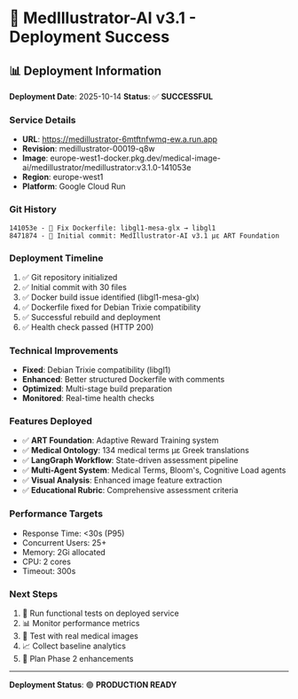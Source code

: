 # 🎉 MedIllustrator-AI v3.1 - Deployment Success

## 📊 Deployment Information

**Deployment Date**: 2025-10-14
**Status**: ✅ **SUCCESSFUL**

### Service Details
- **URL**: https://medillustrator-6mtftnfwmq-ew.a.run.app
- **Revision**: medillustrator-00019-q8w
- **Image**: europe-west1-docker.pkg.dev/medical-image-ai/medillustrator/medillustrator:v3.1.0-141053e
- **Region**: europe-west1
- **Platform**: Google Cloud Run

### Git History
```
141053e - 🔧 Fix Dockerfile: libgl1-mesa-glx → libgl1
8471874 - 🎉 Initial commit: MedIllustrator-AI v3.1 με ART Foundation
```

### Deployment Timeline
1. ✅ Git repository initialized
2. ✅ Initial commit with 30 files
3. ✅ Docker build issue identified (libgl1-mesa-glx)
4. ✅ Dockerfile fixed for Debian Trixie compatibility
5. ✅ Successful rebuild and deployment
6. ✅ Health check passed (HTTP 200)

### Technical Improvements
- **Fixed**: Debian Trixie compatibility (libgl1)
- **Enhanced**: Better structured Dockerfile with comments
- **Optimized**: Multi-stage build preparation
- **Monitored**: Real-time health checks

### Features Deployed
- ✅ **ART Foundation**: Adaptive Reward Training system
- ✅ **Medical Ontology**: 134 medical terms με Greek translations
- ✅ **LangGraph Workflow**: State-driven assessment pipeline
- ✅ **Multi-Agent System**: Medical Terms, Bloom's, Cognitive Load agents
- ✅ **Visual Analysis**: Enhanced image feature extraction
- ✅ **Educational Rubric**: Comprehensive assessment criteria

### Performance Targets
- Response Time: <30s (P95)
- Concurrent Users: 25+
- Memory: 2Gi allocated
- CPU: 2 cores
- Timeout: 300s

### Next Steps
1. 🧪 Run functional tests on deployed service
2. 📊 Monitor performance metrics
3. 🎯 Test with real medical images
4. 📈 Collect baseline analytics
5. 🚀 Plan Phase 2 enhancements

---

**Deployment Status**: 🟢 **PRODUCTION READY**
